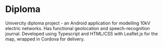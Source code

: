 # Diploma
Univercity diploma project - an Android application for modelling 10kV electric networks. Has functional geolocation and speech-recognition journal.
Developed using Typescript and HTML/CSS with Leaflet.js for the map, wrapped in Cordova for delivery.
